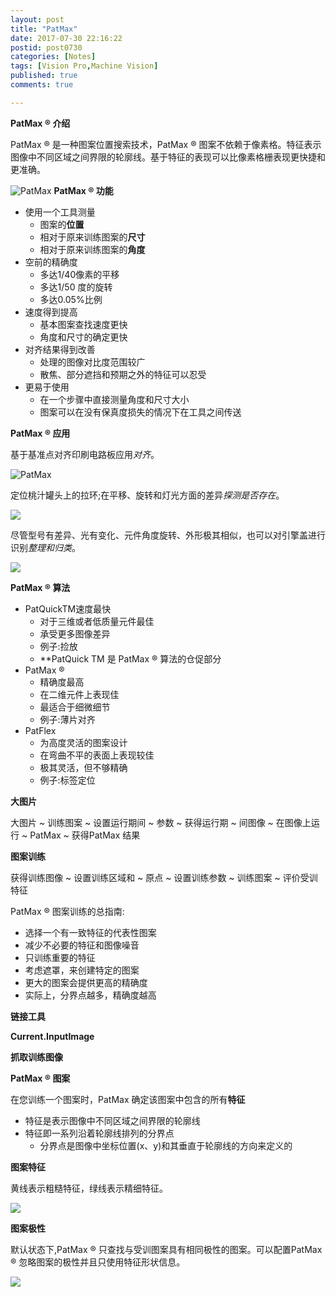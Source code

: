 ```yaml
---
layout: post
title: "PatMax"
date: 2017-07-30 22:16:22
postid: post0730
categories: [Notes]
tags: [Vision Pro,Machine Vision]
published: true
comments: true

---
```


**PatMax ® 介绍**

PatMax ® 是一种图案位置搜索技术，PatMax ® 图案不依赖于像素格。特征表示图像中不同区域之间界限的轮廓线。基于特征的表现可以比像素格栅表现更快捷和更准确。

<!--more-->
![PatMax](https://myulinkblog.oss-cn-shenzhen.aliyuncs.com/20180911213220.png)
**PatMax ® 功能**

* 使用一个工具测量
	- 图案的**位置**
	- 相对于原来训练图案的**尺寸**
	- 相对于原来训练图案的**角度**
* 空前的精确度
	- 多达1/40像素的平移
	- 多达1/50 度的旋转
	- 多达0.05%比例
* 速度得到提高
	- 基本图案查找速度更快
	- 角度和尺寸的确定更快
* 对齐结果得到改善
	- 处理的图像对比度范围较广
	- 散焦、部分遮挡和预期之外的特征可以忍受
* 更易于使用
	- 在一个步骤中直接测量角度和尺寸大小
	- 图案可以在没有保真度损失的情况下在工具之间传送

**PatMax ® 应用**

基于基准点对齐印刷电路板应用*对齐*。

![PatMax](https://myulinkblog.oss-cn-shenzhen.aliyuncs.com/20180911213258.png)

定位桃汁罐头上的拉环;在平移、旋转和灯光方面的差异*探测是否存在*。

![](https://myulinkblog.oss-cn-shenzhen.aliyuncs.com/20180911213355.png)

尽管型号有差异、光有变化、元件角度旋转、外形极其相似，也可以对引擎盖进行识别*整理和归类*。

![](https://myulinkblog.oss-cn-shenzhen.aliyuncs.com/20180911213409.png)

**PatMax ® 算法**

* PatQuickTM速度最快
	- 对于三维或者低质量元件最佳
	- 承受更多图像差异
	- 例子:捡放
	- **PatQuick TM 是 PatMax ® 算法的仓促部分
* PatMax ®
	- 精确度最高
	- 在二维元件上表现佳
	- 最适合于细微细节
	- 例子:薄片对齐
* PatFlex
	- 为高度灵活的图案设计
	- 在弯曲不平的表面上表现较佳
	- 极其灵活，但不够精确
	- 例子:标签定位

**大图片**

大图片 ~ 训练图案 ~ 设置运行期间 ~ 参数 ~ 获得运行期 ~ 间图像 ~ 在图像上运行 ~ PatMax ~ 获得PatMax 结果

**图案训练**

获得训练图像 ~ 设置训练区域和 ~ 原点 ~ 设置训练参数 ~ 训练图案 ~ 评价受训特征

PatMax ® 图案训练的总指南:

* 选择一个有一致特征的代表性图案
* 减少不必要的特征和图像噪音
* 只训练重要的特征
* 考虑遮罩，来创建特定的图案
* 更大的图案会提供更高的精确度
* 实际上，分界点越多，精确度越高

**链接工具**

**Current.InputImage**

**抓取训练图像**

**PatMax ® 图案**

在您训练一个图案时，PatMax 确定该图案中包含的所有**特征**

* 特征是表示图像中不同区域之间界限的轮廓线
* 特征即一系列沿着轮廓线排列的分界点
	- 分界点是图像中坐标位置(x、y)和其垂直于轮廓线的方向来定义的

**图案特征**

黄线表示粗糙特征，绿线表示精细特征。

![](https://myulinkblog.oss-cn-shenzhen.aliyuncs.com/20180911213421.png)

**图案极性**

默认状态下,PatMax ® 只查找与受训图案具有相同极性的图案。可以配置PatMax ® 忽略图案的极性并且只使用特征形状信息。

![](https://myulinkblog.oss-cn-shenzhen.aliyuncs.com/20180911213430.png)
